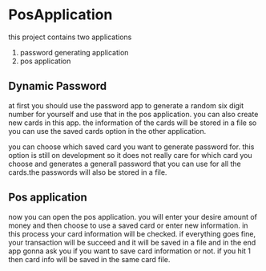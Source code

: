# PosApplication

this project contains two applications
1. password generating application
2. pos application

## Dynamic Password
at first you should use the password app to generate a random six digit number for yourself and use that in the pos application.
you can also create new cards in this app. the information of the cards will be stored in a file so you can use the saved cards option in the other application.

you can choose which saved card you want to generate password for. this option is still on development so it does not really care for which card you choose and generates a generall password that you can use for all the cards.the passwords will also be stored in a file.

## Pos application
now you can open the pos application.
you will enter your desire amount of money and then choose to use a saved card or enter new information.
in this process your card information will be checked.
if everything goes fine, your transaction will be succeed and it will be saved in a file and in the end app gonna ask you if you want to save card information or not.
if you hit 1 then card info will be saved in the same card file.

